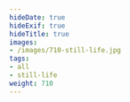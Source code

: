 ```yaml
---
hideDate: true
hideExif: true
hideTitle: true
images:
- /images/710-still-life.jpg
tags:
- all
- still-life
weight: 710
---
```

